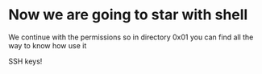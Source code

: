 # Now we are going to star with shell

We continue with the permissions so in directory 0x01 you can find all the way to know how use it

SSH keys!